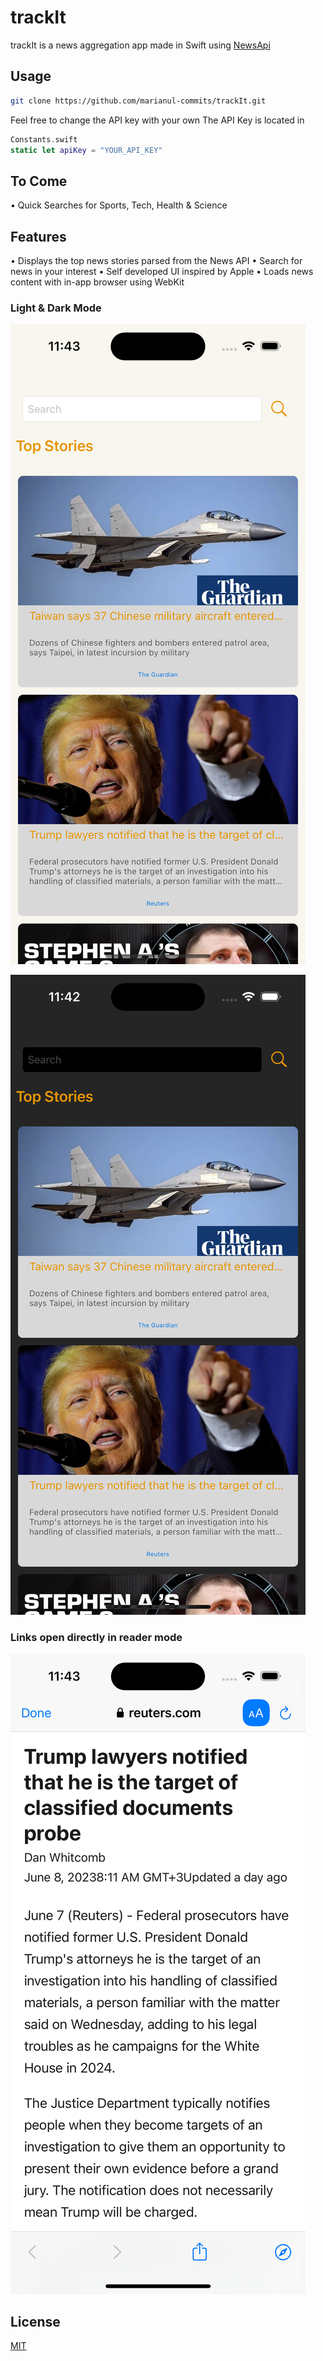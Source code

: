 # trackIt

trackIt is a news aggregation app made in Swift using [NewsApi](https://newsapi.org)

## Usage

```bash
git clone https://github.com/marianul-commits/trackIt.git
```

Feel free to change the API key with your own
The API Key is located in 
```swift
Constants.swift
static let apiKey = "YOUR_API_KEY"
```
## To Come

• Quick Searches for Sports, Tech, Health & Science 


## Features

• Displays the top news stories parsed from the News API
• Search for news in your interest
• Self developed UI inspired by Apple
• Loads news content with in-app browser using WebKit

### Light & Dark Mode
![Alt text](https://github.com/marianul-commits/trackIt/blob/main/Photos/Simulator%20Screenshot%20-%20iPhone%2014%20Pro%20-%202023-06-09%20at%2011.43.03.png "Light Mode")

![Alt text](https://github.com/marianul-commits/trackIt/blob/main/Photos/Simulator%20Screenshot%20-%20iPhone%2014%20Pro%20-%202023-06-09%20at%2011.42.38.png "Dark Mode")

### Links open directly in reader mode

![Alt text](https://github.com/marianul-commits/trackIt/blob/main/Photos/Simulator%20Screenshot%20-%20iPhone%2014%20Pro%20-%202023-06-09%20at%2011.43.16.png "Reader Mode")


## License

[MIT](https://choosealicense.com/licenses/mit/)
